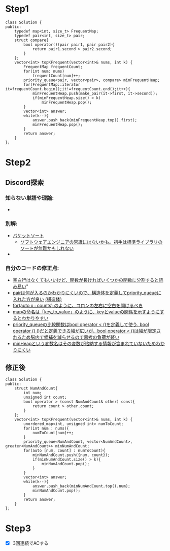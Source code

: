
# Step1
```
class Solution {
public:
    typedef map<int, size_t> FrequentMap;
    typedef pair<int, size_t> pair;
    struct compare{
        bool operator()(pair pair1, pair pair2){
            return pair1.second > pair2.second;
        }
    };
    vector<int> topKFrequent(vector<int>& nums, int k) {
        FrequentMap frequentCount;
        for(int num: nums)
            frequentCount[num]++;
        priority_queue<pair, vector<pair>, compare> minFrequentHeap;
        for(FrequentMap::iterator it=frequentCount.begin();it!=frequentCount.end();it++){
            minFrequentHeap.push(make_pair(it->first, it->second));
            if(minFrequentHeap.size() > k)
                minFrequentHeap.pop();
        }
        vector<int> answer;
        while(k--){
            answer.push_back(minFrequentHeap.top().first);
            minFrequentHeap.pop();
        }
        return answer;
    }
};
```

# Step2
## Discord探索
### 知らない単語や理論: 
- 
### 別解: 
- <a href="https://github.com/sendahuang14/leetcode/pull/10/files#diff-115377fc1006f480f5d69dc82bc2a591997b21b396249ef4101ec3411bf2d40d">バケットソート</a>
    - <a href="https://github.com/kazukiii/leetcode/pull/10/commits/b2f59bd0daa4e87ba9c5cad8e200ceeefadb5caf#r1640178797">ソフトウェアエンジニアの常識にはないかも。初手は標準ライブラリのソートが無難かもしれない</a>
-
### 自分のコードの修正点:
- <a href="https://github.com/colorbox/leetcode/pull/24#discussion_r1743208405">空白行はなくてもいいけど、関数が長ければいくつかの関数に分割すると読み易い</a>"
- <a href="https://github.com/colorbox/leetcode/pull/24/commits/769fee78304079ba58d02c4f0c3f1aa7267ccdf0#r1740759708">pairは何が入るのかわかりにくいので、構造体を定義してpriority_queueに入れた方が良い</a> <a href="https://github.com/colorbox/leetcode/pull/24/commits/731e050a2e10bb3c2825c7535f26e521ee75038b#:~:text=struct%20NumCount%20%7B,%7D%3B">(構造体)</a>
- <a href="https://google.github.io/styleguide/cppguide.html#Horizontal_Whitespace:~:text=//%20Range%2Dbased%20for%20loops%20always%20have%20a%20space%20before%20and%20after%20the%20colon.%0Afor%20(auto%20x%20%3A%20counts)%20%7B%0A%20%20...%0A%7D">for(auto x : counts) のように、コロンの左右に空白を開けるべき</a>
- <a href="https://github.com/kazukiii/leetcode/pull/10/commits/b2f59bd0daa4e87ba9c5cad8e200ceeefadb5caf#r1639969117">mapの命名は「key_to_value」のように、keyとvalueの関係を示すようにするとわかりやすい</a>
- <a href="https://github.com/kazukiii/leetcode/pull/10/commits/b2f59bd0daa4e87ba9c5cad8e200ceeefadb5caf#r1639983345">priority_queueの比較関数はbool operator < ()を定義して使う. bool operator () ()だと定義できる幅が広いが、bool operator < ()は幅が限定されるため脳内で候補を減らせるので思考の負荷が軽い</a>
- <a href="https://github.com/kazukiii/leetcode/pull/10#discussion_r1639983345">minHeapという変数名はその変数が格納する情報が含まれていないためわかりにくい</a>

## 修正後
```
class Solution {
public:
    struct NumAndCount{
        int num;
        unsigned int count;
        bool operator > (const NumAndCount& other) const{
            return count > other.count;
        }
    };
    vector<int> topKFrequent(vector<int>& nums, int k) {
        unordered_map<int, unsigned int> numToCount;
        for(int num : nums){
            numToCount[num]++;
        }
        priority_queue<NumAndCount, vector<NumAndCount>, greater<NumAndCount>> minNumAndCount;
        for(auto [num, count] : numToCount){
            minNumAndCount.push({num, count});
            if(minNumAndCount.size() > k){
                minNumAndCount.pop();
            }
        }
        vector<int> answer;
        while(k--){
            answer.push_back(minNumAndCount.top().num);
            minNumAndCount.pop();
        }
        return answer;
    }
};
```

# Step3
- [x] 3回連続でACする

